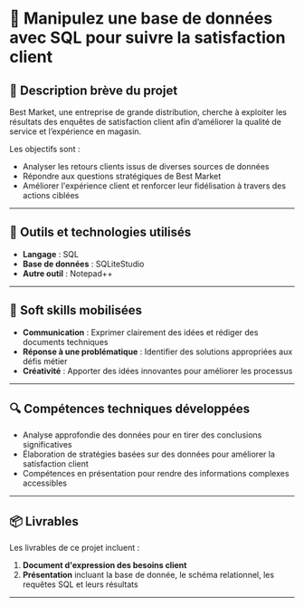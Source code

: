# 🌟 Manipulez une base de données avec SQL pour suivre la satisfaction client 

## 📝 Description brève du projet
Best Market, une entreprise de grande distribution, cherche à exploiter les résultats des enquêtes de satisfaction client afin d’améliorer la qualité de service et l’expérience en magasin.

Les objectifs sont :
- Analyser les retours clients issus de diverses sources de données
- Répondre aux questions stratégiques de Best Market
- Améliorer l'expérience client et renforcer leur fidélisation à travers des actions ciblées
---

## 🧰 Outils et technologies utilisés
- **Langage** : SQL
- **Base de données** : SQLiteStudio
- **Autre outil** : Notepad++
  
---

## 🧠 Soft skills mobilisées
- **Communication** : Exprimer clairement des idées et rédiger des documents techniques
- **Réponse à une problématique** : Identifier des solutions appropriées aux défis métier
- **Créativité** : Apporter des idées innovantes pour améliorer les processus
---

## 🔍 Compétences techniques développées
- Analyse approfondie des données pour en tirer des conclusions significatives
- Élaboration de stratégies basées sur des données pour améliorer la satisfaction client
- Compétences en présentation pour rendre des informations complexes accessibles

---

## 📦 Livrables
Les livrables de ce projet incluent :
1. **Document d'expression des besoins client**
2. **Présentation** incluant la base de donnée, le schéma relationnel, les requêtes SQL et leurs résultats
---
